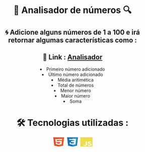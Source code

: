 <div align="center">
  <h1> 🔎 Analisador de números 🔍</h1>
  <h2> 🌀  Adicione alguns números de 1 a 100 e irá retornar algumas características como : </h2>
  <h2> 📎 Link : <a href="">Analisador<a> </h2>
  <li>Primeiro número adicionado</li>
  <li>Último número adicionado</li>
  <li>Média aritimética</li>
  <li>Total de números</li>
  <li>Menor número</li>
  <li>Maior número</li>
  <li>Soma</li>
      
<h1> 🛠 Tecnologias utilizadas : <br> </h1>
  <img align="center" alt="Hashimoto-HTML" height="30" width="40" src="https://raw.githubusercontent.com/devicons/devicon/master/icons/html5/html5-original.svg">
  <img align="center" alt="Hashimoto-CSS" height="30" width="40" src="https://raw.githubusercontent.com/devicons/devicon/master/icons/css3/css3-original.svg">
  <img align="center" alt="Hashimoto-JS" height="30" width="40" src="https://raw.githubusercontent.com/devicons/devicon/master/icons/javascript/javascript-plain.svg">
<div>
